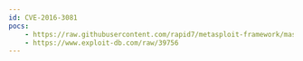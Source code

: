 ```yaml
---
id: CVE-2016-3081
pocs:
    - https://raw.githubusercontent.com/rapid7/metasploit-framework/master/modules/exploits/multi/http/struts_dmi_exec.rb
    - https://www.exploit-db.com/raw/39756
---
```

